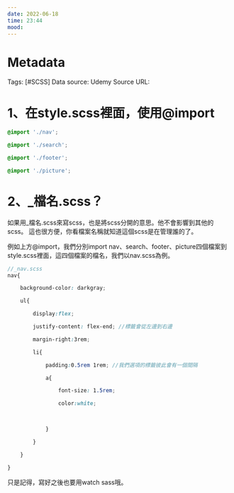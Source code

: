 ```yaml
---
date: 2022-06-18
time: 23:44
mood:
---
```

# Metadata
Tags: [#SCSS]
Data source: Udemy
Source URL: []()


# 1、在style.scss裡面，使用@import
```scss
@import './nav';

@import './search';

@import './footer';

@import './picture';
```

# 2、\_檔名.scss？
如果用_檔名.scss來寫scss，也是將scss分開的意思。他不會影響到其他的scss。
這也很方便，你看檔案名稱就知道這個scss是在管理誰的了。

例如上方@import，我們分別import nav、search、footer、picture四個檔案到style.scss裡面，這四個檔案的檔名，我們以nav.scss為例。
```scss
//_nav.scss
nav{

    background-color: darkgray;

    ul{

        display:flex;

        justify-content: flex-end; //標籤會從左邊到右邊

        margin-right:3rem;

        li{

            padding:0.5rem 1rem; //我們選項的標籤彼此會有一個間隔

            a{

                font-size: 1.5rem;

                color:white;

  

            }

        }

    }

}

```
只是記得，寫好之後也要用watch sass哦。